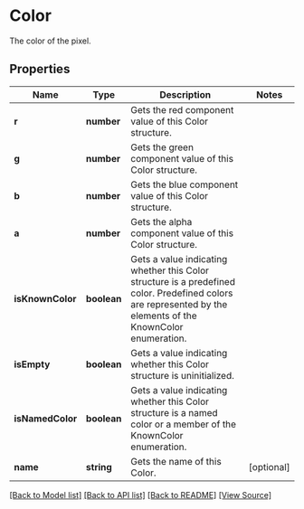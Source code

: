 ﻿# Color
The color of the pixel.

## Properties
Name | Type | Description | Notes
------------ | ------------- | ------------- | -------------
**r** | **number** | Gets the red component value of this Color structure. | 
**g** | **number** | Gets the green component value of this Color structure. | 
**b** | **number** | Gets the blue component value of this Color structure. | 
**a** | **number** | Gets the alpha component value of this Color structure. | 
**isKnownColor** | **boolean** | Gets a value indicating whether this Color structure is a predefined color. Predefined colors are represented by the elements of the KnownColor enumeration. | 
**isEmpty** | **boolean** | Gets a value indicating whether this Color structure is uninitialized. | 
**isNamedColor** | **boolean** | Gets a value indicating whether this Color structure is a named color or a member of the KnownColor enumeration. | 
**name** | **string** | Gets the name of this Color. | [optional]

[[Back to Model list]](../README.md#documentation-for-models) [[Back to API list]](../README.md#documentation-for-api-endpoints) [[Back to README]](../README.md) [[View Source]](../src/models/color.ts)

